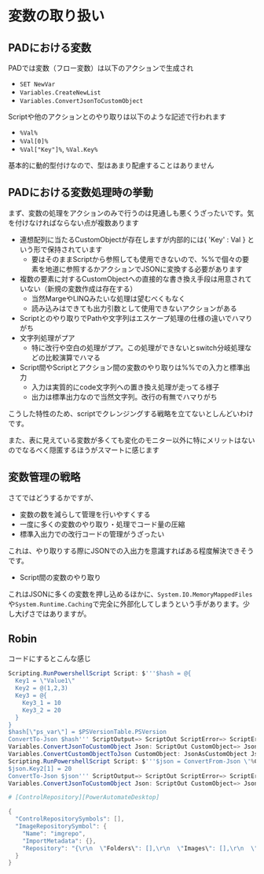# 変数の取り扱い

## PADにおける変数

PADでは変数（フロー変数）は以下のアクションで生成され

- ```SET NewVar```
- ```Variables.CreateNewList```
- ```Variables.ConvertJsonToCustomObject```

Scriptや他のアクションとのやり取りは以下のような記述で行われます

- ```%Val%```
- ```%Val[0]%```
- ```%Val["Key"]%```, ```%Val.Key%```

基本的に動的型付けなので、型はあまり配慮することはありません

## PADにおける変数処理時の挙動

まず、変数の処理をアクションのみで行うのは見通しも悪くうざったいです。気を付けなければならない点が複数あります

- 連想配列に当たるCustomObjectが存在しますが内部的には{ 'Key' : Val } という形で保持されています
  - 要はそのままScriptから参照しても使用できないので、%%で個々の要素を地道に参照するかアクションでJSONに変換する必要があります
- 複数の要素に対するCustomObjectへの直接的な書き換え手段は用意されていない（新規の変数作成は存在する）
  - 当然MargeやLINQみたいな処理は望むべくもなく
  - 読み込みはできても出力引数として使用できないアクションがある
- Scriptとのやり取りでPathや文字列はエスケープ処理の仕様の違いでハマりがち
- 文字列処理がプア
  - 特に改行や空白の処理がプア。この処理ができないとswitch分岐処理などの比較演算でハマる
- Script間やScriptとアクション間の変数のやり取りは%%での入力と標準出力
  - 入力は実質的にcode文字列への置き換え処理が走ってる様子
  - 出力は標準出力なので当然文字列。改行の有無でハマりがち

こうした特性のため、scriptでクレンジングする戦略を立てないとしんどいわけです。

また、表に見えている変数が多くても変化のモニター以外に特にメリットはないのでなるべく隠匿するほうがスマートに感じます

## 変数管理の戦略

さてではどうするかですが、

- 変数の数を減らして管理を行いやすくする
- 一度に多くの変数のやり取り・処理でコード量の圧縮
- 標準入出力での改行コードの管理がうざったい

これは、やり取りする際にJSONでの入出力を意識すればある程度解決できそうです。

- Script間の変数のやり取り

これはJSONに多くの変数を押し込めるほかに、```System.IO.MemoryMappedFiles```や```System.Runtime.Caching```で完全に外部化してしまうという手があります。少し大げさではありますが。

## Robin

コードにするとこんな感じ

```powershell
Scripting.RunPowershellScript Script: $'''$hash = @{
  Key1 = \"Value1\"
  Key2 = @(1,2,3)
  Key3 = @{
    Key3_1 = 10
    Key3_2 = 20    
  }
}
$hash[\"ps_var\"] = $PSVersionTable.PSVersion
ConvertTo-Json $hash''' ScriptOutput=> ScriptOut ScriptError=> ScriptError
Variables.ConvertJsonToCustomObject Json: ScriptOut CustomObject=> JsonAsCustomObject
Variables.ConvertCustomObjectToJson CustomObject: JsonAsCustomObject Json=> CustomObjectAsJson
Scripting.RunPowershellScript Script: $'''$json = ConvertFrom-Json \'%CustomObjectAsJson%\'
$json.Key2[1] = 20
ConvertTo-Json $json''' ScriptOutput=> ScriptOut ScriptError=> ScriptError
Variables.ConvertJsonToCustomObject Json: ScriptOut CustomObject=> JsonAsCustomObject

# [ControlRepository][PowerAutomateDesktop]

{
  "ControlRepositorySymbols": [],
  "ImageRepositorySymbol": {
    "Name": "imgrepo",
    "ImportMetadata": {},
    "Repository": "{\r\n  \"Folders\": [],\r\n  \"Images\": [],\r\n  \"Version\": 1\r\n}"
  }
}

```
